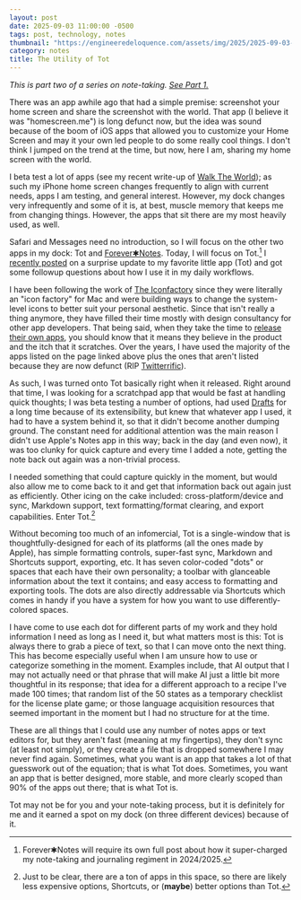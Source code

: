 ```yaml
---
layout: post
date: 2025-09-03 11:00:00 -0500
tags: post, technology, notes
thumbnail: "https://engineeredeloquence.com/assets/img/2025/2025-09-03-note-taking-tot.jpg"
category: notes
title: The Utility of Tot
--- 
```


*This is part two of a series on note-taking. [See Part 1.](https://engineeredeloquence.com/2025/08/notetaking-2025)* 

There was an app awhile ago that had a simple premise: screenshot your home screen and share the screenshot with the world. That app (I believe it was "homescreen.me") is long defunct now, but the idea was sound because of the boom of iOS apps that allowed you to customize your Home Screen and may it your own led people to do some really cool things. I don't think I jumped on the trend at the time, but now, here I am, sharing my home screen with the world.

I beta test a lot of apps (see my recent write-up of [Walk The World](https://engineeredeloquence.com/2025/08/walk-the-world)); as such my iPhone home screen changes frequently to align with current needs, apps I am testing, and general interest. However, my dock changes very infrequently and some of it is, at best, muscle memory that keeps me from changing things. However, the apps that sit there are my most heavily used, as well.

Safari and Messages need no introduction, so I will focus on the other two apps in my dock: Tot and [Forever✱Notes](https://www.myforevernotes.com). Today, I will focus on Tot.[^1] I [recently posted](https://engineeredeloquence.com/2025/08/tot-surprise) on a surprise update to my favorite little app (Tot) and got some followup questions about how I use it in my daily workflows.

I have been following the work of [The Iconfactory](https://iconfactory.com) since they were literally an "icon factory" for Mac and were building ways to change the system-level icons to better suit your personal aesthetic. Since that isn't really a thing anymore, they have filled their time mostly with design consultancy for other app developers. That being said, when they take the time to [release their own apps](https://apps.iconfactory.com), you should know that it means they believe in the product and the itch that it scratches. Over the years, I have used the majority of the apps listed on the page linked above plus the ones that aren't listed because they are now defunct (RIP [Twitterrific](https://en.wikipedia.org/wiki/Twitterrific)).

As such, I was turned onto Tot basically right when it released. Right around that time, I was looking for a scratchpad app that would be fast at handling quick thoughts; I was beta testing a number of options, had used [Drafts](https://getdrafts.com) for a long time because of its extensibility, but knew that whatever app I used, it had to have a system behind it, so that it didn't become another dumping ground. The constant need for additional attention was the main reason I didn't use Apple's Notes app in this way; back in the day (and even now), it was too clunky for quick capture and every time I added a note, getting the note back out again was a non-trivial process.

I needed something that could capture quickly in the moment, but would also allow me to come back to it and get that information back out again just as efficiently. Other icing on the cake included: cross-platform/device and sync, Markdown support, text formatting/format clearing, and export capabilities. Enter Tot.[^2]

Without becoming too much of an infomercial, Tot is a single-window that is thoughtfully-designed for each of its platforms (all the ones made by Apple), has simple formatting controls, super-fast sync, Markdown and Shortcuts support, exporting, etc. It has seven color-coded "dots" or spaces that each have their own personality; a toolbar with glanceable information about the text it contains; and easy access to formatting and exporting tools. The dots are also directly addressable via Shortcuts which comes in handy if you have a system for how you want to use differently-colored spaces.

I have come to use each dot for different parts of my work and they hold information I need as long as I need it, but what matters most is this: Tot is always there to grab a piece of text, so that I can move onto the next thing. This has become especially useful when I am unsure how to use or categorize something in the moment. Examples include, that AI output that I may not actually need or that phrase that will make AI just a little bit more thoughtful in its response; that idea for a different approach to a recipe I've made 100 times; that random list of the 50 states as a temporary checklist for the license plate game; or those language acquisition resources that seemed important in the moment but I had no structure for at the time.

These are all things that I could use any number of notes apps or text editors for, but they aren't fast (meaning at my fingertips), they don't sync (at least not simply), or they create a file that is dropped somewhere I may never find again. Sometimes, what you want is an app that takes a lot of that guesswork out of the equation; that is what Tot does. Sometimes, you want an app that is better designed, more stable, and more clearly scoped than 90% of the apps out there; that is what Tot is.

Tot may not be for you and your note-taking process, but it is definitely for me and it earned a spot on my dock (on three different devices) because of it.

[^1]: Forever✱Notes will require its own full post about how it super-charged my note-taking and journaling regiment in 2024/2025.
[^2]: Just to be clear, there are a ton of apps in this space, so there are likely less expensive options, Shortcuts, or (**maybe**) better options than Tot.